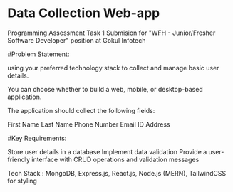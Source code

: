 # Data Collection Web-app
Programming Assessment Task 1 Submision for "WFH - Junior/Fresher Software Developer" position at Gokul Infotech

#Problem Statement:

using your preferred technology stack to collect and manage basic user details.

You can choose whether to build a web, mobile, or desktop-based application.

The application should collect the following fields:

First Name
Last Name
Phone Number
Email ID
Address

#Key Requirements:

Store user details in a database
Implement data validation
Provide a user-friendly interface with CRUD operations and validation messages

Tech Stack : MongoDB, Express.js, React.js, Node.js (MERN), TailwindCSS for styling
